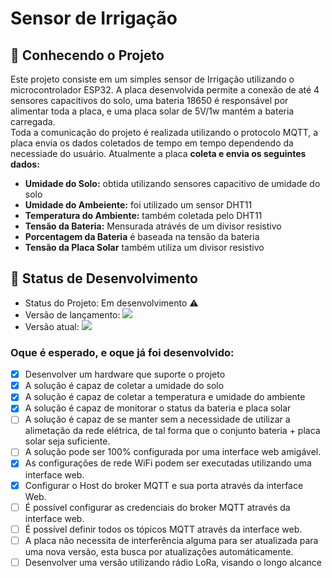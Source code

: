 # Sensor de Irrigação
## :mag_right: Conhecendo o Projeto
Este projeto consiste em um simples sensor de Irrigação utilizando o microcontrolador ESP32. A placa desenvolvida permite a conexão de até 4 sensores capacitivos do solo, uma bateria 18650 é responsável por alimentar toda a placa, e uma placa solar de 5V/1w mantém a bateria carregada.  
Toda a comunicação do projeto é realizada utilizando o protocolo MQTT, a placa envia os dados coletados de tempo em tempo dependendo da necessiade do usuário. Atualmente a placa **coleta e envia os seguintes dados:**  

* **Umidade do Solo:** obtida utilizando sensores capacitivo de umidade do solo
* **Umidade do Ambeiente:** foi utilizado um sensor DHT11
* **Temperatura do Ambiente:** também coletada pelo DHT11
* **Tensão da Bateria:** Mensurada atrávés de um divisor resistivo
* **Porcentagem da Bateria** é baseada na tensão da bateria
* **Tensão da Placa Solar** também utiliza um divisor resistivo

## :wrench: Status de Desenvolvimento

- Status do Projeto: Em desenvolvimento :warning:
- Versão de lançamento: <img src = "https://img.shields.io/static/v1?label=vers%C3%A3o_lan%C3%A7amento&message=v0.1&color=blue&style=for-the-plastic"/>
- Versão atual: <img src="https://img.shields.io/static/v1?label=vers%C3%A3o&message=v0.1&color=blue&style=for-the-plastic"/>

### Oque é esperado, e oque já foi desenvolvido:
- [X] Desenvolver um hardware que suporte o projeto
- [X] A solução é capaz de coletar a umidade do solo
- [X] A solução é capaz de coletar a temperatura e umidade do ambiente
- [X] A solução é capaz de monitorar o status da bateria e placa solar
- [ ] A solução é capaz de se manter sem a necessidade de utilizar a alimetação da rede elétrica, de tal forma que o conjunto bateria + placa solar seja suficiente.
- [ ] A solução pode ser 100% configurada por uma interface web amigável.
- [X] As configurações de rede WiFi podem ser executadas utilizando uma interface web.
- [X] Configurar o Host do broker MQTT e sua porta através da interface Web.
- [ ] É possível configurar as credenciais do broker MQTT através da interface web.
- [ ] É possível definir todos os tópicos MQTT através da interface web.
- [ ] A placa não necessita de interferência alguma para ser atualizada para uma nova versão, esta busca por atualizações automáticamente.
- [ ] Desenvolver uma versão utilizando rádio LoRa, visando o longo alcance
